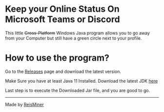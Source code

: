 # Keep your Online Status On Microsoft Teams or Discord
This little ~~Cross-Platform~~ Windows Java program allows you to go away from your Computer but still have a green circle next to your profile.

# How to use the program?
Go to the [Releases](https://github.com/ReisMiner/Keep-Teams-Online/releases) page and download the latest version.

Make Sure you have at least Java 11 Installed. Download the latest JDK [here](https://www.oracle.com/java/technologies/downloads/)

Last step is to execute the Downloaded Jar file, and you are good to go.

---
Made by [ReisMiner](https://reisminer.xyz)
